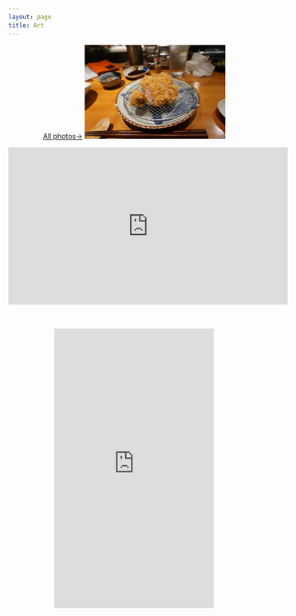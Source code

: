 ```yaml
---
layout: page
title: Art
---
```




<div class="wide" markdown="1">

<p align="center">
<a href="https://djkim.my.canva.site/">All photos→</a>
<a href="https://djkim.my.canva.site/" class = "button>
    <div class="photo-container">
        <img src="/assets/img/one.jpg">
    </div>
</a>
</p>

<p align="center">
<iframe width="560" height="315" src="https://www.youtube.com/embed/PWvnIwafLsE" title="Mecha Uma" frameborder="0" allow="accelerometer; autoplay; clipboard-write; encrypted-media; gyroscope; picture-in-picture" allowfullscreen></iframe>
</p>

<br>

<p align="center">
<iframe width="320" height="560" src="https://www.youtube.com/embed/-xPJhXowoRU" title="Art Final Project" frameborder="0" allow="accelerometer; autoplay; clipboard-write; encrypted-media; gyroscope; picture-in-picture" allowfullscreen></iframe>
</p>

<br>

</div>
